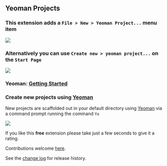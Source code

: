 [GitHubRepoPullRequestsURL]: https://github.com/GregTrevellick/VsixNewYeomanProject/pulls

## Yeoman Projects

### This extension adds a `File > New > Yeoman Project...` menu item

![](screen0.png)

### Alternatively you can use `Create new > yeoman project...` on the `Start Page`

![](screen1.png)

### Yeoman: [Getting Started](https://yeoman.io/learning/index.html)

### Create new projects using [Yeoman](https://yeoman.io/)

New projects are scaffolded out in your default directory using [Yeoman](https://yeoman.io/) via a command prompt running the command `Yo`

![](screen2.gif)

If you like this **free** extension please take just a few seconds to give it a rating.

Contributions welcome [here][GitHubRepoPullRequestsURL].

See the [change log](https://github.com/GregTrevellick/VsixNewYeomanProject/blob/master/CHANGELOG.md) for release history.
